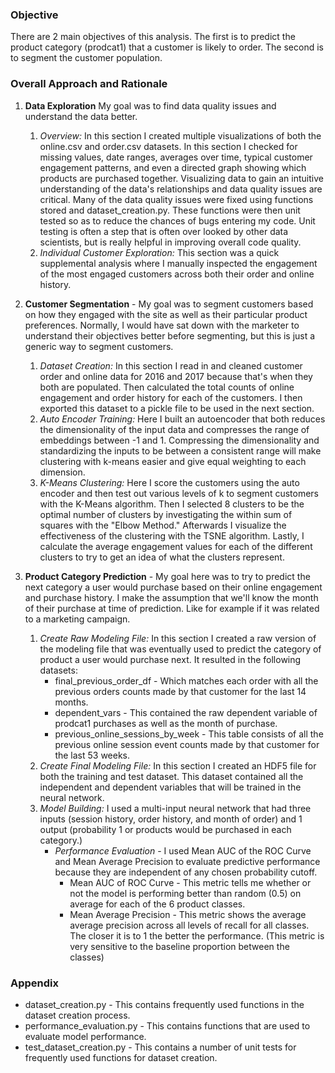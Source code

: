 ### Objective
There are 2 main objectives of this analysis. The first is to predict the product category (prodcat1) that a customer is likely to order. The second is to segment the customer population. 

### Overall Approach and Rationale 
 1. **Data Exploration** My goal was to find data quality issues and understand the data better.
    1. _Overview:_ In this section I created multiple visualizations of both the online.csv and order.csv datasets. In this section I checked for missing values, date ranges, averages over time, typical customer engagement patterns, and even a directed graph showing which products are purchased together. Visualizing data to gain an intuitive understanding of the data's relationships and data quality issues are critical. Many of the data quality issues were fixed using functions stored and dataset_creation.py. These functions were then unit tested so as to reduce the chances of bugs entering my code. Unit testing is often a step that is often over looked by other data scientists, but is really helpful in improving overall code quality.
    2. _Individual Customer Exploration:_ This section was a quick supplemental analysis where I manually inspected the engagement of the most engaged customers across both their order and online history.
 2. **Customer Segmentation** - My goal was to segment customers based on how they engaged with the site as well as their particular product preferences. Normally, I would have sat down with the marketer to understand their objectives better before segmenting, but this is just a generic way to segment customers.
    1. _Dataset Creation:_ In this section I read in and cleaned customer order and online data for 2016 and 2017 because that's when they both are populated. Then calculated the total counts of online engagement and order history for each of the customers. I then exported this dataset to a pickle file to be used in the next section.
    2. _Auto Encoder Training:_ Here I built an autoencoder that both reduces the dimensionality of the input data and compresses the range of embeddings between -1 and 1. Compressing the dimensionality and standardizing the inputs to be between a consistent range will make clustering with k-means easier and give equal weighting to each dimension. 
    3. _K-Means Clustering:_ Here I score the customers using the auto encoder and then test out various levels of k to segment customers with the K-Means algorithm. Then I selected 8 clusters to be the optimal number of clusters by investigating the within sum of squares with the "Elbow Method." Afterwards I visualize the effectiveness of the clustering with the TSNE algorithm. Lastly, I calculate the average engagement values for each of the different clusters to try to get an idea of what the clusters represent. 
    
 3. **Product Category Prediction** - My goal here was to try to predict the next category a user would purchase based on their online engagement and purchase history. I make the assumption that we'll know the month of their purchase at time of prediction. Like for example if it was related to a marketing campaign.
     1. _Create Raw Modeling File:_ In this section I created a raw version of the modeling file that was eventually used to predict the category of product a user would purchase next. It resulted in the following datasets:
        - final_previous_order_df - Which matches each order with all the previous orders counts made by that customer for the last 14 months. 
        - dependent_vars - This contained the raw dependent variable of prodcat1 purchases as well as the month of purchase.
        - previous_online_sessions_by_week - This table consists of all the previous online session event counts made by that customer for the last 53 weeks.
     2. _Create Final Modeling File:_ In this section I created an HDF5 file for both the training and test dataset. This dataset contained all the independent and dependent variables that will be trained in the neural network.
     3. _Model Building:_ I used a multi-input neural network that had three inputs (session history, order history, and month of order) and 1 output (probability 1 or products would be purchased in each category.)
        - _Performance Evaluation_ - I used Mean AUC of the ROC Curve and Mean Average Precision to evaluate predictive performance because they are independent of any chosen probability cutoff.
          - Mean AUC of ROC Curve - This metric tells me whether or not the model is performing better than random (0.5) on average for each of the 6 product classes.
          - Mean Average Precision - This metric shows the average average precision across all levels of recall for all classes. The closer it is to 1 the better the performance. (This metric is very sensitive to the baseline proportion between the classes)

### Appendix
  - dataset_creation.py - This contains frequently used functions in the dataset creation process. 
  - performance_evaluation.py - This contains functions that are used to evaluate model performance.
  - test_dataset_creation.py - This contains a number of unit tests for frequently used functions for dataset creation.
